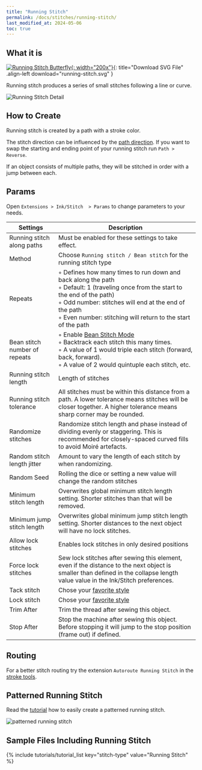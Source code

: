 ```yaml
---
title: "Running Stitch"
permalink: /docs/stitches/running-stitch/
last_modified_at: 2024-05-06
toc: true
---
```

## What it is

[![Running Stitch Butterfly](/assets/images/docs/running-stitch.jpg){: width="200x"}](/assets/images/docs/running-stitch.svg){: title="Download SVG File" .align-left download="running-stitch.svg" }

Running stitch produces a series of small stitches following a line or curve.

![Running Stitch Detail](/assets/images/docs/running-stitch-detail.jpg)

## How to Create

Running stitch is created by a path with a stroke color.

The stitch direction can be influenced by the [path direction](/docs/customize/#enabling-path-outlines--direction). If you want to swap the starting and ending point of your running stitch run `Path > Reverse`.

If an object consists of multiple paths, they will be stitched in order with a jump between each.

## Params

Open `Extensions > Ink/Stitch  > Params` to change parameters to your needs.

Settings|Description
---|---
Running stitch along paths    |Must be enabled for these settings to take effect.
Method                        |Choose `Running stitch / Bean stitch` for the running stitch type
Repeats                       |◦ Defines how many times to run down and back along the path<br />◦ Default: 1 (traveling once from the start to the end of the path)<br />◦ Odd number: stitches will end at the end of the path<br />◦ Even number: stitching will return to the start of the path
Bean stitch number of repeats |◦ Enable [Bean Stitch Mode](/docs/stitches/bean-stitch/)<br />◦ Backtrack each stitch this many times.<br />◦ A value of 1 would triple each stitch (forward, back, forward).<br />◦ A value of 2 would quintuple each stitch, etc.
Running stitch length         |Length of stitches
Running stitch tolerance      |All stitches must be within this distance from a path. A lower tolerance means stitches will be closer together. A higher tolerance means sharp corner may be rounded.
Randomize stitches  |Randomize stitch length and phase instead of dividing evenly or staggering. This is recommended for closely-spaced curved fills to avoid Moiré artefacts.
Random stitch length jitter|Amount to vary the length of each stitch by when randomizing.
Random Seed|Rolling the dice or setting a new value will change the random stitches
Minimum stitch length         |Overwrites global minimum stitch length setting. Shorter stitches than that will be removed.
Minimum  jump stitch  length  |Overwrites global minimum jump stitch length setting. Shorter distances to the next object will have no lock stitches.
Allow lock stitches           |Enables lock stitches in only desired positions
Force lock stitches           |Sew lock stitches after sewing this element, even if the distance to the next object is smaller than defined in the collapse length value value in the Ink/Stitch preferences.
Tack stitch                   |Chose your [favorite style](/docs/stitches/lock-stitches/)
Lock stitch                   |Chose your [favorite style](/docs/stitches/lock-stitches/)
Trim After                    |Trim the thread after sewing this object.
Stop After                    |Stop the machine after sewing this object. Before stopping it will jump to the stop position (frame out) if defined.

## Routing

For a better stitch routing try the extension `Autoroute Running Stitch` in the [stroke tools](/docs/stroke-tools/).

## Patterned Running Stitch

Read the [tutorial](/tutorials/patterned-unning-stitch/) how to easily create a patterned running stitch.

![patterned running stitch](/assets/images/tutorials/pattern-along-path/copy-paste.png)

## Sample Files Including Running Stitch

{% include tutorials/tutorial_list key="stitch-type" value="Running Stitch" %}
